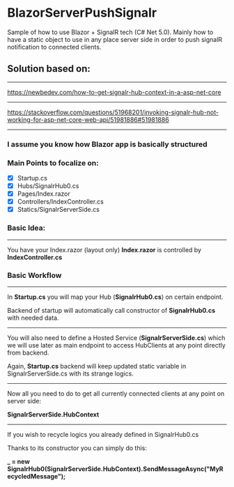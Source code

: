 # BlazorServerPushSignalr
Sample of how to use Blazor + SignalR tech (C# Net 5.0). Mainly how to have a static object to use in any place server side in order to push signalR notification to connected clients.

## Solution based on:
- - -
https://newbedev.com/how-to-get-signalr-hub-context-in-a-asp-net-core
- - -
https://stackoverflow.com/questions/51968201/invoking-signalr-hub-not-working-for-asp-net-core-web-api/51981886#51981886
- - -

### I assume you know how Blazor app is basically structured

### Main Points to focalize on:
- [x] Startup.cs
- [x] Hubs/SignalrHub0.cs
- [x] Pages/Index.razor
- [x] Controllers/IndexController.cs
- [x] Statics/SignalrServerSide.cs

### Basic Idea:
- - -
You have your Index.razor (layout only)
**Index.razor** is controlled by **IndexController.cs**


### Basic Workflow

- - -

In **Startup.cs** you will map your Hub (**SignalrHub0.cs**) on certain endpoint.

Backend of startup will automatically call constructor of **SignalrHub0.cs** with needed data.

- - -

You will also need to define a Hosted Service (**SignalrServerSide.cs**) which we will use later as main endpoint to access HubClients at any point directly from backend.

Again, **Startup.cs** backend will keep updated static variable in SignalrServerSide.cs with its strange logics.

- - -

Now all you need to do to get all currently connected clients at any point on server side:

**SignalrServerSide.HubContext**

- - -

If you wish to recycle logics you already defined in SignalrHub0.cs

Thanks to its constructor you can simply do this:

**_ = new SignalrHub0(SignalrServerSide.HubContext).SendMessageAsync("MyRecycledMessage");**
